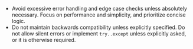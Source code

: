 - Avoid excessive error handling and edge case checks unless absolutely necessary. Focus on performance and simplicity, and prioritize concise logic.
- Do not maintain backwards compatibility unless explicitly specified. Do not allow silent errors or implement `try..except` unless explicitly asked, or it is otherwise required.